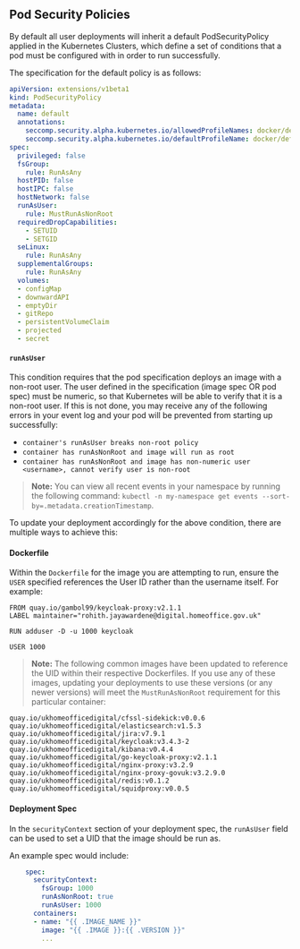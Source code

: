 ## Pod Security Policies

By default all user deployments will inherit a default PodSecurityPolicy applied in the Kubernetes Clusters, which define a set of conditions that a pod must be configured with in order to run successfully.

The specification for the default policy is as follows:

```yaml
apiVersion: extensions/v1beta1
kind: PodSecurityPolicy
metadata:
  name: default
  annotations:
    seccomp.security.alpha.kubernetes.io/allowedProfileNames: docker/default
    seccomp.security.alpha.kubernetes.io/defaultProfileName: docker/default
spec:
  privileged: false
  fsGroup:
    rule: RunAsAny
  hostPID: false
  hostIPC: false
  hostNetwork: false
  runAsUser:
    rule: MustRunAsNonRoot
  requiredDropCapabilities:
    - SETUID
    - SETGID
  seLinux:
    rule: RunAsAny
  supplementalGroups:
    rule: RunAsAny
  volumes:
  - configMap
  - downwardAPI
  - emptyDir
  - gitRepo
  - persistentVolumeClaim
  - projected
  - secret
```

#### `runAsUser`

This condition requires that the pod specification deploys an image with a non-root user. The user defined in the specification (image spec OR pod spec) must be numeric, so that Kubernetes will be able to verify that it is a non-root user. If this is not done, you may receive any of the following errors in your event log and your pod will be prevented from starting up successfully:
- `container's runAsUser breaks non-root policy`
- `container has runAsNonRoot and image will run as root`
- `container has runAsNonRoot and image has non-numeric user <username>, cannot verify user is non-root`

> **Note:** You can view all recent events in your namespace by running the following command: `kubectl -n my-namespace get events --sort-by=.metadata.creationTimestamp`.


To update your deployment accordingly for the above condition, there are multiple ways to achieve this:

#### Dockerfile

Within the `Dockerfile` for the image you are attempting to run, ensure the `USER` specified references the User ID rather than the username itself. For example:

```
FROM quay.io/gambol99/keycloak-proxy:v2.1.1
LABEL maintainer="rohith.jayawardene@digital.homeoffice.gov.uk"

RUN adduser -D -u 1000 keycloak

USER 1000
```

> **Note:** The following common images have been updated to reference the UID within their respective Dockerfiles. If you use any of these images, updating your deployments to use these versions (or any newer versions) will meet the `MustRunAsNonRoot` requirement for this particular container:
```
quay.io/ukhomeofficedigital/cfssl-sidekick:v0.0.6
quay.io/ukhomeofficedigital/elasticsearch:v1.5.3
quay.io/ukhomeofficedigital/jira:v7.9.1
quay.io/ukhomeofficedigital/keycloak:v3.4.3-2
quay.io/ukhomeofficedigital/kibana:v0.4.4
quay.io/ukhomeofficedigital/go-keycloak-proxy:v2.1.1
quay.io/ukhomeofficedigital/nginx-proxy:v3.2.9
quay.io/ukhomeofficedigital/nginx-proxy-govuk:v3.2.9.0
quay.io/ukhomeofficedigital/redis:v0.1.2
quay.io/ukhomeofficedigital/squidproxy:v0.0.5
```

#### Deployment Spec

In the `securityContext` section of your deployment spec, the `runAsUser` field can be used to set a UID that the image should be run as.

An example spec would include:
```YAML
    spec:
      securityContext:
        fsGroup: 1000
        runAsNonRoot: true
        runAsUser: 1000
      containers:
      - name: "{{ .IMAGE_NAME }}"
        image: "{{ .IMAGE }}:{{ .VERSION }}"
        ...
```
